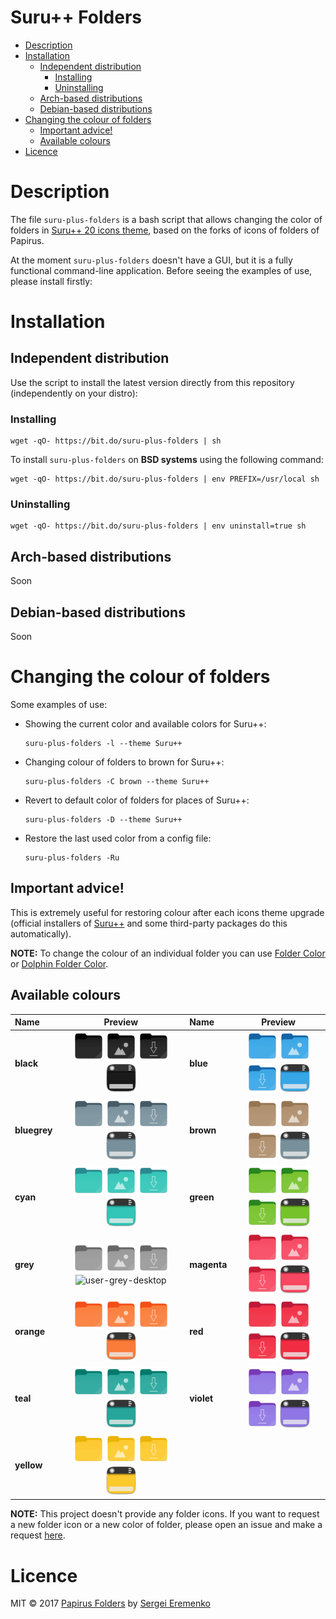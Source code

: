 <h1>Suru++ Folders</h1>

- [Description](#description)
- [Installation](#installation)
  - [Independent distribution](#independent-distribution)
    - [Installing](#installing)
    - [Uninstalling](#uninstalling)
  - [Arch-based distributions](#arch-based-distributions)
  - [Debian-based distributions](#debian-based-distributions)
- [Changing the colour of folders](#changing-the-colour-of-folders)
  - [Important advice!](#important-advice)
  - [Available colours](#available-colours)
- [Licence](#licence)

# Description

The file `suru-plus-folders` is a bash script that allows changing the color of folders in [Suru++ 20 icons theme](https://github.com/gusbemacbe/suru-plus), based on the forks of icons of folders of Papirus.

At the moment `suru-plus-folders` doesn't have a GUI, but it is a fully functional command-line application. Before seeing the examples of use, please install firstly:

# Installation

## Independent distribution

Use the script to install the latest version directly from this repository (independently on your distro):

### Installing

```
wget -qO- https://bit.do/suru-plus-folders | sh
```

To install `suru-plus-folders` on **BSD systems** using the following command:

```
wget -qO- https://bit.do/suru-plus-folders | env PREFIX=/usr/local sh
```

### Uninstalling

```
wget -qO- https://bit.do/suru-plus-folders | env uninstall=true sh
```

## Arch-based distributions

Soon

## Debian-based distributions

Soon

# Changing the colour of folders

Some examples of use:

- Showing the current color and available colors for Suru++:
    ```
    suru-plus-folders -l --theme Suru++
    ```
- Changing colour of folders to brown for Suru++:
    ```
    suru-plus-folders -C brown --theme Suru++
    ```
- Revert to default color of folders for places of Suru++:
    ```
    suru-plus-folders -D --theme Suru++
    ```
- Restore the last used color from a config file:
    ```
    suru-plus-folders -Ru
    ```

## Important advice!

This is extremely useful for restoring colour after each icons theme upgrade (official installers of [Suru++](https://github.com/gusbemacbe/suru-plus) and some third-party packages do this automatically).

**NOTE:** To change the colour of an individual folder you can use [Folder Color](http://foldercolor.tuxfamily.org) or [Dolphin Folder Color](https://github.com/audoban/dolphin-folder-color).

## Available colours

<table>
    <thead>
        <tr>
            <th style="text-align:left">Name</th>
            <th style="text-align:center">Preview</th>
            <th style="text-align:left">Name</th>
            <th style="text-align:center">Preview</th>
        </tr>
    </thead>
    <tbody>
        <tr>
            <td style="text-align:left"><strong>black</strong></td>
            <td style="text-align:center">
              <img src="images/folder-black.svg" height="48px" width="48px" alt="folder-black">
              <img src="images/folder-black-pictures.svg" height="48px" width="48px" alt="folder-black-pictures"> 
              <img src="images/folder-black-download.svg" height="48px" width="48px" alt="folder-black-download">
              <img src="images/user-black-desktop.svg" height="48px" width="48px" alt="user-black-desktop">
            </td>
            <td style="text-align:left"><strong>blue</strong></td>
            <td style="text-align:center">
              <img src="images/folder-blue.svg" height="48px" width="48px" alt="folder-blue"> 
              <img src="images/folder-blue-pictures.svg" height="48px" width="48px" alt="folder-blue-pictures"> 
              <img src="images/folder-blue-download.svg" height="48px" width="48px" alt="folder-blue-download">
              <img src="images/user-blue-desktop.svg" height="48px" width="48px" alt="user-blue-desktop">
            </td>
        </tr>
        <tr>
            <td style="text-align:left"><strong>bluegrey</strong></td>
            <td style="text-align:center">
              <img src="images/folder-bluegrey.svg" height="48px" width="48px" alt="folder-bluegrey"> 
              <img src="images/folder-bluegrey-pictures.svg" height="48px" width="48px" alt="folder-bluegrey-piuserctures"> 
              <img src="images/folder-bluegrey-download.svg" height="48px" width="48px" alt="folder-bluegrey-download">
              <img src="images/user-bluegrey-desktop.svg" height="48px" width="48px" alt="user-bluegrey-desktop">
            </td>
            <td style="text-align:left"><strong>brown</strong></td>
            <td style="text-align:center">
              <img src="images/folder-brown.svg" height="48px" width="48px" alt="folder-brown"> 
              <img src="images/folder-brown-pictures.svg" height="48px" width="48px" alt="folder-brown-pictures"> 
              <img src="images/folder-brown-download.svg" height="48px" width="48px" alt="folder-brown-download">
              <img src="images/user-bluegrey-desktop.svg" height="48px" width="48px" alt="user-brown-desktop">
            </td>
        </tr>
        <tr>
            <td style="text-align:left"><strong>cyan</strong></td>
            <td style="text-align:center">
              <img src="images/folder-cyan.svg" height="48px" width="48px" alt="folder-cyan"> 
              <img src="images/folder-cyan-pictures.svg" height="48px" width="48px" alt="folder-cyan-pictures"> 
              <img src="images/folder-cyan-download.svg" height="48px" width="48px" alt="folder-cyan-download">
              <img src="images/user-cyan-desktop.svg" height="48px" width="48px" alt="user-cyan-desktop">
            </td>
            <td style="text-align:left"><strong>green</strong></td>
            <td style="text-align:center">
              <img src="images/folder-green.svg" height="48px" width="48px" alt="folder-green"> 
              <img src="images/folder-green-pictures.svg" height="48px" width="48px" alt="folder-green-pictures"> 
              <img src="images/folder-green-download.svg" height="48px" width="48px" alt="folder-green-download">
              <img src="images/user-green-desktop.svg" height="48px" width="48px" alt="user-green-desktop">
            </td>
        </tr>
        <tr>
            <td style="text-align:left"><strong>grey</strong></td>
            <td style="text-align:center">
              <img src="images/folder-grey.svg" height="48px" width="48px" alt="folder-grey"> 
              <img src="images/folder-grey-pictures.svg" height="48px" width="48px" alt="folder-grey-pictures"> 
              <img src="images/folder-grey-download.svg" height="48px" width="48px" alt="folder-grey-download">
              <img src="images/user-bluegreygrey-desktop.svg" height="48px" width="48px" alt="user-grey-desktop">
            </td>
            <td style="text-align:left"><strong>magenta</strong></td>
            <td style="text-align:center">
              <img src="images/folder-magenta.svg" height="48px" width="48px" alt="folder-magenta"> 
              <img src="images/folder-magenta-pictures.svg" height="48px" width="48px" alt="folder-magenta-pictures"> 
              <img src="images/folder-magenta-download.svg" height="48px" width="48px" alt="folder-magenta-download">
              <img src="images/user-magenta-desktop.svg" height="48px" width="48px" alt="user-magenta-desktop">
            </td>
        </tr>
        <tr>
            <td style="text-align:left"><strong>orange</strong></td>
            <td style="text-align:center">
              <img src="images/folder-orange.svg" height="48px" width="48px" alt="folder-orange"> 
              <img src="images/folder-orange-pictures.svg" height="48px" width="48px" alt="folder-orange-pictures"> 
              <img src="images/folder-orange-download.svg" height="48px" width="48px" alt="folder-orange-download">
              <img src="images/user-orange-desktop.svg" height="48px" width="48px" alt="user-orange-desktop">
            </td>
            <td style="text-align:left"><strong>red</strong></td>
            <td style="text-align:center">
            <img src="images/folder-red.svg" height="48px" width="48px" alt="folder-red"> 
              <img src="images/folder-red-pictures.svg" height="48px" width="48px" alt="folder-red-pictures"> 
              <img src="images/folder-red-download.svg" height="48px" width="48px" alt="folder-red-download">
              <img src="images/user-red-desktop.svg" height="48px" width="48px" alt="user-red-desktop">
            </td>
        </tr>
        <tr>
            <td style="text-align:left"><strong>teal</strong></td>
            <td style="text-align:center">
              <img src="images/folder-teal.svg" height="48px" width="48px" alt="folder-teal"> 
              <img src="images/folder-teal-pictures.svg" height="48px" width="48px" alt="folder-teal-pictures"> 
              <img src="images/folder-teal-download.svg" height="48px" width="48px" alt="folder-teal-download">
              <img src="images/user-teal-desktop.svg" height="48px" width="48px" alt="user-teal-desktop">
            </td>
            <td style="text-align:left"><strong>violet</strong></td>
            <td style="text-align:center">
              <img src="images/folder-violet.svg" height="48px" width="48px" alt="folder-violet"> 
              <img src="images/folder-violet-pictures.svg" height="48px" width="48px" alt="folder-violet-pictures"> 
              <img src="images/folder-violet-download.svg" height="48px" width="48px" alt="folder-violet-download">
              <img src="images/user-violet-desktop.svg" height="48px" width="48px" alt="user-violet-desktop">
            </td>
        </tr>
        <tr>
            <td style="text-align:left"><strong>yellow</strong></td>
            <td style="text-align:center">
              <img src="images/folder-yellow.svg" height="48px" width="48px" alt="folder-yellow"> 
              <img src="images/folder-yellow-pictures.svg" height="48px" width="48px" alt="folder-yellow-pictures"> 
              <img src="images/folder-yellow-download.svg" height="48px" width="48px" alt="folder-yellow-download">
              <img src="images/user-yellow-desktop.svg" height="48px" width="48px" alt="user-yellow-desktop">
            </td>
            <td style="text-align:left"></td>
            <td style="text-align:center"></td>
        </tr>
    </tbody>
</table>

**NOTE:** This project doesn't provide any folder icons. If you want to request a new folder icon or a new color of folder, please open an issue and make a request [here](https://github.com/gusbemacbe/suru-plus/issues/new).

# Licence

MIT © 2017 [Papirus Folders](https://github.com/PapirusDevelopmentTeam/papirus-folders) by [Sergei Eremenko](https://github.com/SmartFinn)

